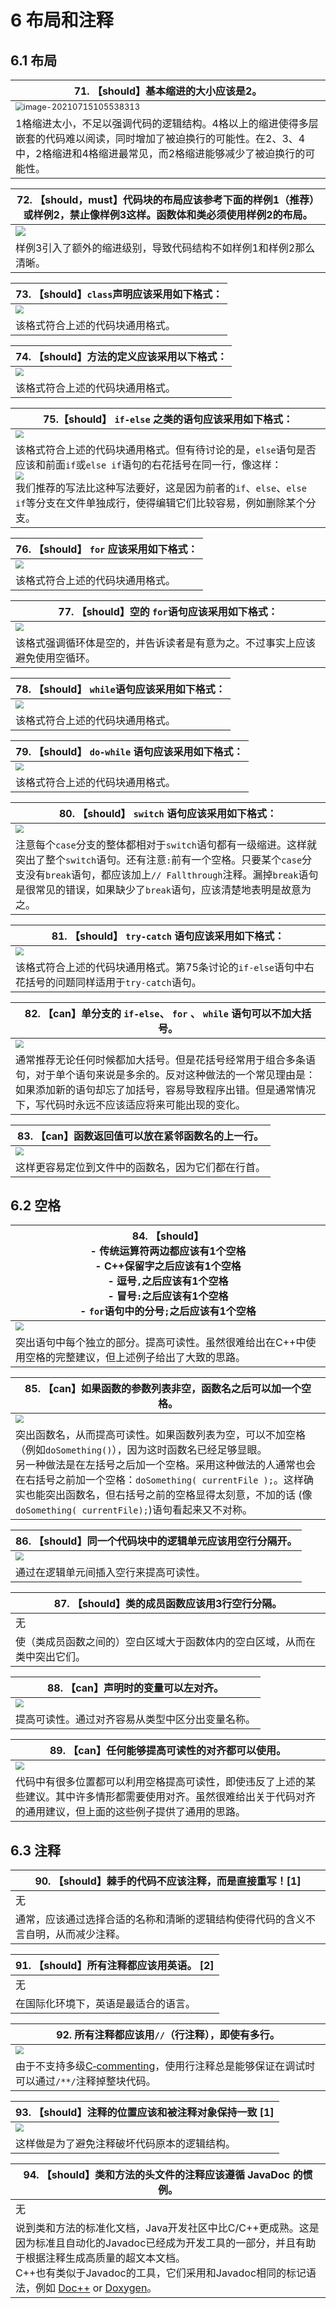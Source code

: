 # 6 布局和注释

## 6.1 布局

| 71. 【should】基本缩进的大小应该是2。                        |
| ------------------------------------------------------------ |
| <img src="C:\Users\chengn\iCloudDrive\iCloud~com~coderforart~iOS~MWeb\我的Markdown笔记\Computer\《C++编程风格指南》\figure\71.png" alt="image-20210715105538313" style="zoom: 80%;" /> |
| 1格缩进太小，不足以强调代码的逻辑结构。4格以上的缩进使得多层嵌套的代码难以阅读，同时增加了被迫换行的可能性。在2、3、4中，2格缩进和4格缩进最常见，而2格缩进能够减少了被迫换行的可能性。 |

| 72. 【should，must】代码块的布局应该参考下面的样例1（推荐）或样例2，禁止像样例3这样。函数体和类必须使用样例2的布局。 |
| ------------------------------------------------------------ |
| ![](figure\72.png)                                           |
| 样例3引入了额外的缩进级别，导致代码结构不如样例1和样例2那么清晰。 |

| 73. 【should】`class`声明应该采用如下格式：   |
| --------------------------------------------- |
| <img src="figure\73.png" style="zoom:80%;" /> |
| 该格式符合上述的代码块通用格式。              |

| 74. 【should】方法的定义应该采用以下格式：    |
| --------------------------------------------- |
| <img src="figure\74.png" style="zoom:80%;" /> |
| 该格式符合上述的代码块通用格式。              |

| 75.【should】 `if-else` 之类的语句应该采用如下格式：         |
| ------------------------------------------------------------ |
| <img src="figure\75.png" style="zoom:80%;" />                |
| 该格式符合上述的代码块通用格式。但有待讨论的是，`else`语句是否应该和前面`if`或`else if`语句的右花括号在同一行，像这样：<br><img src="C:\Users\chengn\iCloudDrive\iCloud~com~coderforart~iOS~MWeb\我的Markdown笔记\Computer\《C++编程风格指南》\figure\75-2.png" style="zoom:80%;" /><br>我们推荐的写法比这种写法要好，这是因为前者的`if`、`else`、`else if`等分支在文件单独成行，使得编辑它们比较容易，例如删除某个分支。 |

| 76. 【should】 `for` 应该采用如下格式：       |
| --------------------------------------------- |
| <img src="figure\76.png" style="zoom:80%;" /> |
| 该格式符合上述的代码块通用格式。              |

| 77. 【should】空的 `for`语句应该采用如下格式：               |
| ------------------------------------------------------------ |
| <img src="figure\77.png" style="zoom:80%;" />                |
| 该格式强调循环体是空的，并告诉读者是有意为之。不过事实上应该避免使用空循环。 |

| 78. 【should】 `while`语句应该采用如下格式：  |
| --------------------------------------------- |
| <img src="figure\78.png" style="zoom:80%;" /> |
| 该格式符合上述的代码块通用格式。              |

| 79. 【should】 `do-while` 语句应该采用如下格式： |
| ------------------------------------------------ |
| <img src="figure\79.png" style="zoom:80%;" />    |
| 该格式符合上述的代码块通用格式。                 |

| 80. 【should】 `switch` 语句应该采用如下格式：               |
| ------------------------------------------------------------ |
| <img src="figure\80.png" style="zoom:80%;" />                |
| 注意每个`case`分支的整体都相对于`switch`语句都有一级缩进。这样就突出了整个`switch`语句。还有注意`:`前有一个空格。只要某个`case`分支没有`break`语句，都应该加上`// Fallthrough`注释。漏掉`break`语句是很常见的错误，如果缺少了`break`语句，应该清楚地表明是故意为之。 |

| 81. 【should】 `try-catch` 语句应该采用如下格式：            |
| ------------------------------------------------------------ |
| <img src="figure\81.png" style="zoom:80%;" />                |
| 该格式符合上述的代码块通用格式。第75条讨论的`if-else`语句中右花括号的问题同样适用于`try-catch`语句。 |

| 82. 【can】单分支的 `if-else`、 `for` 、 `while` 语句可以不加大括号。 |
| ------------------------------------------------------------ |
| <img src="figure\82.png" style="zoom:80%;" />                |
| 通常推荐无论任何时候都加大括号。但是花括号经常用于组合多条语句，对于单个语句来说是多余的。反对这种做法的一个常见理由是：如果添加新的语句却忘了加括号，容易导致程序出错。但是通常情况下，写代码时永远不应该适应将来可能出现的变化。 |

| 83. 【can】函数返回值可以放在紧邻函数名的上一行。  |
| -------------------------------------------------- |
| <img src="figure\83.png" style="zoom:80%;" />      |
| 这样更容易定位到文件中的函数名，因为它们都在行首。 |

##  6.2 空格

| 84. 【should】<br> - 传统运算符两边都应该有1个空格<br> - C++保留字之后应该有1个空格<br> - 逗号`,`之后应该有1个空格<br> - 冒号`:`之后应该有1个空格<br> - `for`语句中的分号`;`之后应该有1个空格 |
| ------------------------------------------------------------ |
| <img src="figure\84.png" style="zoom:80%;" />                |
| 突出语句中每个独立的部分。提高可读性。虽然很难给出在C++中使用空格的完整建议，但上述例子给出了大致的思路。 |

| 85. 【can】如果函数的参数列表非空，函数名之后可以加一个空格。 |
| ------------------------------------------------------------ |
| <img src="C:\Users\chengn\iCloudDrive\iCloud~com~coderforart~iOS~MWeb\我的Markdown笔记\Computer\《C++编程风格指南》\figure\85.png" style="zoom:80%;" /> |
| 突出函数名，从而提高可读性。如果函数列表为空，可以不加空格（例如`doSomething()`），因为这时函数名已经足够显眼。<br>另一种做法是在左括号之后加一个空格。采用这种做法的人通常也会在右括号之前加一个空格：`doSomething( currentFile );`。这样确实也能突出函数名，但右括号之前的空格显得太刻意，不加的话 (像`doSomething( currentFile);`)语句看起来又不对称。 |

| 86. 【should】同一个代码块中的逻辑单元应该用空行分隔开。 |
| -------------------------------------------------------- |
| <img src="figure\87.png" style="zoom:80%;" />            |
| 通过在逻辑单元间插入空行来提高可读性。                   |

| 87. 【should】类的成员函数应该用3行空行分隔。                |
| ------------------------------------------------------------ |
| 无                                                           |
| 使（类成员函数之间的）空白区域大于函数体内的空白区域，从而在类中突出它们。 |

| 88. 【can】声明时的变量可以左对齐。              |
| ------------------------------------------------ |
| <img src="figure\88.png" style="zoom:80%;" />    |
| 提高可读性。通过对齐容易从类型中区分出变量名称。 |

| 89. 【can】任何能够提高可读性的对齐都可以使用。              |
| ------------------------------------------------------------ |
| <img src="figure\89.png" style="zoom:85%;" />                |
| 代码中有很多位置都可以利用空格提高可读性，即使违反了上述的某些建议。其中许多情形都需要使用对齐。虽然很难给出关于代码对齐的通用建议，但上面的这些例子提供了通用的思路。 |

##  6.3 注释

| 90. 【should】棘手的代码不应该注释，而是直接重写！[1]        |
| ------------------------------------------------------------ |
| 无                                                           |
| 通常，应该通过选择合适的名称和清晰的逻辑结构使得代码的含义不言自明，从而减少注释。 |

| 91. 【should】所有注释都应该用英语。 [2] |
| ---------------------------------------- |
| 无                                       |
| 在国际化环境下，英语是最适合的语言。     |

| 92.  所有注释都应该用`//`（行注释），即使有多行。            |
| ------------------------------------------------------------ |
| <img src="figure\92.png" style="zoom:80%;" />                |
| 由于不支持多级<u>C‐commenting</u>，使用行注释总是能够保证在调试时可以通过`/**/`注释掉整块代码。 |

| 93. 【should】注释的位置应该和被注释对象保持一致 [1] |
| ---------------------------------------------------- |
| <img src="figure\93.png" style="zoom:80%;" />        |
| 这样做是为了避免注释破坏代码原本的逻辑结构。         |

| 94. 【should】类和方法的头文件的注释应该遵循 JavaDoc 的惯例。 |
| ------------------------------------------------------------ |
| 无                                                           |
| 说到类和方法的标准化文档，Java开发社区中比C/C++更成熟。这是因为标准且自动化的Javadoc已经成为开发工具的一部分，并且有助于根据注释生成高质量的超文本文档。<br>C++也有类似于Javadoc的工具，它们采用和Javadoc相同的标记语法，例如 [Doc++](http://www.zib.de/Visual/software/doc++/) or [Doxygen](http://www.stack.nl/~dimitri/doxygen/index.html)。 |
